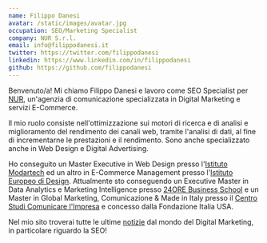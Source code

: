 ```yaml
---
name: Filippo Danesi
avatar: /static/images/avatar.jpg
occupation: SEO/Marketing Specialist
company: NUR S.r.l.
email: info@filippodanesi.it
twitter: https://twitter.com/filippodanesi
linkedin: https://www.linkedin.com/in/filippodanesi
github: https://github.com/filippodanesi
---
```


Benvenuto/a! Mi chiamo Filippo Danesi e lavoro come SEO Specialist per [NUR](https://www.nur.it), un'agenzia di comunicazione specializzata in Digital Marketing e servizi E-Commerce.

Il mio ruolo consiste nell'ottimizzazione sui motori di ricerca e di analisi e miglioramento del rendimento dei canali web, tramite l'analisi di dati, al fine di incrementarne le prestazioni e il rendimento. Sono anche specializzato anche in Web Design e Digital Advertising.

Ho conseguito un Master Executive in Web Design presso l'[Istituto Modartech](https://www.modartech.com/) ed un altro in E-Commerce Management presso l'[Istituto Europeo di Design](https://www.ied.it/).
Attualmente sto conseguendo un Executive Master in Data Analytics e Marketing Intelligence presso [24ORE Business School](https://www.24orebs.com/) e un Master in Global Marketing, Comunicazione & Made in Italy presso il [Centro Studi Comunicare l'Impresa](https://comunicareimpresa.com/) e concesso dalla Fondazione Italia USA.

Nel mio sito troverai tutte le ultime [notizie](https://www.filippodanesi.it/blog) dal mondo del Digital Marketing, in particolare riguardo la SEO!
